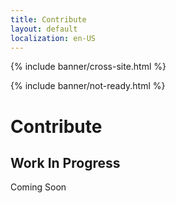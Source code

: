 ```yaml
---
title: Contribute
layout: default
localization: en-US
---
```


{% include banner/cross-site.html %}

{% include banner/not-ready.html %}

# Contribute

## Work In Progress

Coming Soon
